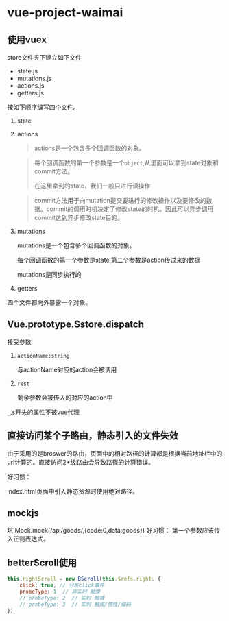 # vue-project-waimai

## 使用vuex
store文件夹下建立如下文件

* state.js
* mutations.js
* actions.js
* getters.js

按如下顺序编写四个文件。

1. state

2. actions

   > actions是一个包含多个回调函数的对象。

   > 每个回调函数的第一个参数是一个`object`,从里面可以拿到state对象和  commit方法。
   >
   > 在这里拿到的state，我们一般只进行读操作 

   > commit方法用于向mutation提交要进行的修改操作以及要修改的数据。commit的调用时机决定了修改state的时机。因此可以异步调用commit达到异步修改state目的。

3. mutations

    mutations是一个包含多个回调函数的对象。

    每个回调函数的第一个参数是state,第二个参数是action传过来的数据

    mutations是同步执行的

4. getters

四个文件都向外暴露一个对象。



## Vue.prototype.$store.dispatch

接受参数

1. `actionName:string`

   与actionName对应的action会被调用

2. `rest`

   剩余参数会被传入的对应的action中



`_`,`$`开头的属性不被vue代理





## 直接访问某个子路由，静态引入的文件失效

由于采用的是broswer的路由，页面中的相对路径的计算都是根据当前地址栏中的url计算的。直接访问2+级路由会导致路径的计算错误。

好习惯：

index.html页面中引入静态资源时使用绝对路径。

## mockjs 
坑
Mock.mock(/api\/goods/,{code:0,data:goods})
好习惯：
第一个参数应该传入正则表达式。

## betterScroll使用
```js
this.rightScroll = new BScroll(this.$refs.right, {
    click: true, // 分发click事件
    probeType: 1  // 非实时 触摸
    // probeType: 2  // 实时 触摸
    // probeType: 3  // 实时 触摸/惯性/编码
})
```

